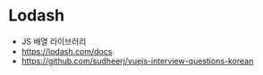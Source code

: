 # Lodash

- JS 배열 라이브러리
- <https://lodash.com/docs>
- <https://github.com/sudheerj/vuejs-interview-questions-korean>